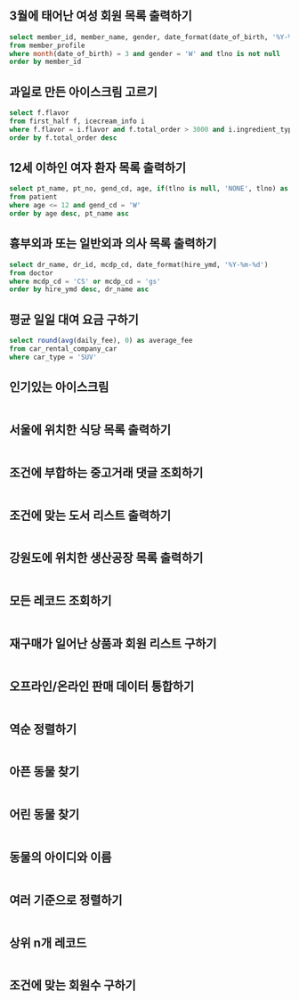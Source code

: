 ## 3월에 태어난 여성 회원 목록 출력하기
```sql
select member_id, member_name, gender, date_format(date_of_birth, '%Y-%m-%d')
from member_profile
where month(date_of_birth) = 3 and gender = 'W' and tlno is not null 
order by member_id
```
## 과일로 만든 아이스크림 고르기
```sql
select f.flavor
from first_half f, icecream_info i
where f.flavor = i.flavor and f.total_order > 3000 and i.ingredient_type = 'fruit_based'
order by f.total_order desc
```
## 12세 이하인 여자 환자 목록 출력하기
```sql
select pt_name, pt_no, gend_cd, age, if(tlno is null, 'NONE', tlno) as tlno
from patient
where age <= 12 and gend_cd = 'W'
order by age desc, pt_name asc
```
## 흉부외과 또는 일반외과 의사 목록 출력하기
```sql
select dr_name, dr_id, mcdp_cd, date_format(hire_ymd, '%Y-%m-%d')
from doctor
where mcdp_cd = 'CS' or mcdp_cd = 'gs'
order by hire_ymd desc, dr_name asc
```
## 평균 일일 대여 요금 구하기
```sql
select round(avg(daily_fee), 0) as average_fee
from car_rental_company_car
where car_type = 'SUV'
```
## 인기있는 아이스크림
```sql

```
## 서울에 위치한 식당 목록 출력하기
```sql

```
## 조건에 부합하는 중고거래 댓글 조회하기
```sql

```
## 조건에 맞는 도서 리스트 출력하기
```sql

```
## 강원도에 위치한 생산공장 목록 출력하기
```sql

```
## 모든 레코드 조회하기
```sql

```
## 재구매가 일어난 상품과 회원 리스트 구하기
```sql

```
## 오프라인/온라인 판매 데이터 통합하기
```sql

```
## 역순 정렬하기
```sql

```
## 아픈 동물 찾기
```sql

```
## 어린 동물 찾기
```sql

```
## 동물의 아이디와 이름
```sql

```
## 여러 기준으로 정렬하기
```sql

```
## 상위 n개 레코드
```sql

```
## 조건에 맞는 회원수 구하기
```sql

```

